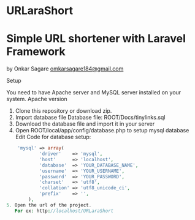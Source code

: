 # URLaraShort

Simple URL shortener with Laravel Framework
=================================================
by Onkar Sagare <omkarsagare184@gmail.com>

Setup

You need to have Apache server and MySQL server installed on your system.
Apache version
1. Clone this repository or download zip.
2. Import database file 
   Database file: ROOT/Docs/tinylinks.sql
3. Download the database file and import it in your server
4. Open ROOT/local/app/config/database.php to setup mysql database
   Edit Code for database setup:
```php
    'mysql' => array(
			'driver'    => 'mysql',
			'host'      => 'localhost',
			'database'  => 'YOUR_DATABASE_NAME',
			'username'  => 'YOUR_USERNAME',
			'password'  => 'YOUR_PASSWORD',
			'charset'   => 'utf8',
			'collation' => 'utf8_unicode_ci',
			'prefix'    => '',
		),
5. Open the url of the project. 
   For ex: http://localhost/URLaraShort

